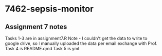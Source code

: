 # 7462-sepsis-monitor
## Assignment 7 notes
Tasks 1-3 are in assignment7.R
Note - I couldn't get the data to write to google drive, so I manually uploaded the data per email exchange with Prof.
Task 4 is README.qmd
Task 5 is yml

